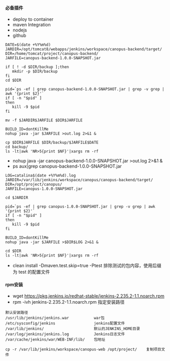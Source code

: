 ####    必备插件
-   deploy to container
-   maven Integration
-   nodejs
-   github

~~~text
DATE=$(date +%Y%m%d)
JARDIR=/opt/tomcat8/webapps/jenkins/workspace/canopus-backend/target/
DIR=/home/tomcat/project/canopus-backend/
JARFILE=canopus-backend-1.0.0-SNAPSHOT.jar
 
if [ ! -d $DIR/backup ];then
   mkdir -p $DIR/backup
fi
cd $DIR

pid=`ps -ef | grep canopus-backend-1.0.0-SNAPSHOT.jar | grep -v grep | awk '{print $2}'`
if [ -n "$pid" ]
then
   kill -9 $pid
fi

mv -f $JARDIR$JARFILE $DIR$JARFILE

BUILD_ID=dontKillMe
nohup java -jar $JARFILE >out.log 2>&1 &

cp $DIR$JARFILE $DIR/backup/$JARFILE$DATE
cd backup/
ls -lt|awk 'NR>5{print $NF}'|xargs rm -rf

~~~

-   nohup java -jar canopus-backend-1.0.0-SNAPSHOT.jar >out.log 2>&1 &
-   ps aux|grep canopus-backend-1.0.0-SNAPSHOT.jar


~~~text
LOG=catalina$(date +%Y%m%d).log
JARDIR=/var/lib/jenkins/workspace/canopus/canopus-backend/target/
DIR=/opt/project/canopus/
JARFILE=canopus-1.0.0-SNAPSHOT.jar

cd $JARDIR

pid=`ps -ef | grep canopus-1.0.0-SNAPSHOT.jar | grep -v grep | awk '{print $2}'`
if [ -n "$pid" ]
then
   kill -9 $pid
fi

BUILD_ID=dontKillMe
nohup java -jar $JARFILE >$DIR$LOG 2>&1 &

cd $DIR
ls -lt|awk 'NR>5{print $NF}'|xargs rm -rf
~~~

-   clean install -Dmaven.test.skip=true -Ptest      排除测试的包内容，使用后缀为 test 的配置文件

####    rpm安装
-   wget https://pkg.jenkins.io/redhat-stable/jenkins-2.235.2-1.1.noarch.rpm 
-   rpm -ivh jenkins-2.235.2-1.1.noarch.rpm                 指定安装路径

~~~~text
默认安装路径
/usr/lib/jenkins/jenkins.war           war包
/etc/sysconfig/jenkins                 jenkins配置文件
/var/lib/jenkins/                      默认的JENKINS_HOME目录
/var/log/jenkins/jenkins.log           Jenkins日志文件
/var/cache/jenkins/war/WEB-INF/lib/    包地址
~~~~

~~~~text
cp -r /var/lib/jenkins/workspace/canopus-web /opt/project/    复制项目文件
  
~~~~
